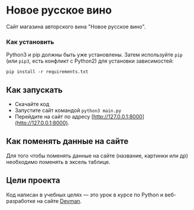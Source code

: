 # Новое русское вино

Сайт магазина авторского вина "Новое русское вино".

### Как установить
Python3 и pip должны быть уже установлены. Затем используйте `pip` (или `pip3`, есть конфликт с Python2) для установки зависимостей:
```
pip install -r requirements.txt
```
## Как запускать

- Скачайте код
- Запустите сайт командой `python3 main.py`
- Перейдите на сайт по адресу [http://127.0.0.1:8000](http://127.0.0.1:8000).

## Как поменять данные на сайте
Для того чтобы поменять данные на сайте (название, картинки или др) необходимо поменять в эксель таблице.

## Цели проекта

Код написан в учебных целях — это урок в курсе по Python и веб-разработке на сайте [Devman](https://dvmn.org).
